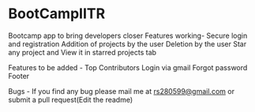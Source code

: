 # BootCampIITR
Bootcamp app to bring developers closer
Features working- 
  Secure login and registration
  Addition of projects by the user
  Deletion by the user
  Star any project and View it in starred projects tab
  
Features to be added - 
 Top Contributors
 Login via gmail
 Forgot password
 Footer

Bugs -
  If you find any bug please mail me at rs280599@gmail.com or submit a pull request(Edit the readme)
